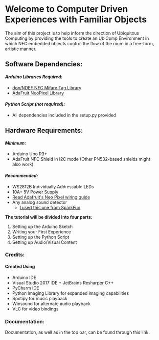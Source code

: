 # Welcome to Computer Driven Experiences with Familiar Objects

The aim of this project is to help inform the direction of Ubiquitous Computing by providing the tools to create an UbiComp Environment in which NFC embedded objects control the flow of the room in a free-form, artistic manner.

## Software Dependencies:
  #### _Arduino Libraries Required:_
  - [don/NDEF NFC Mifare Tag Library](https://github.com/don/NDEF)
  - [AdaFruit NeoPixel Library](https://github.com/adafruit/Adafruit_NeoPixel)

  #### _Python Script (not required):_
  - All dependencies included in the setup.py provided

## Hardware Requirements:
  #### _Minimum:_
  - Arduino Uno R3+
  - AdaFruit NFC Shield in I2C mode (Other PN532-based shields might also work)

  #### _Recommended:_
  - WS2812B Individually Addressable LEDs
  - 10A+ 5V Power Supply
  - [Read Adafruit's Neo Pixel wiring guide](https://learn.adafruit.com/adafruit-neopixel-uberguide/the-magic-of-neopixels)
  - Any analog sound detector
  	- [I used this one from SparkFun](https://www.sparkfun.com/products/12642?_ga=2.233181918.1518020675.1526440855-1533495399.1518571797)


**The tutorial will be divided into four parts:**
1. Setting up the Arduino Sketch
2. Writing your First Experience
3. Setting up the Python Script
4. Setting up Audio/Visual Content
    
### Credits:
#### Created Using
- Arduino IDE
- Visual Studio 2017 IDE + JetBrains Resharper C++
- PyCharm IDE
- Python Imaging Library for expanded imaging capabilities
- Spotipy for music playback
- Winsound for alternate audio playback
- VLC for video bindings

### Documentation:
Documentation, as well as in the top bar, can be found through this link.